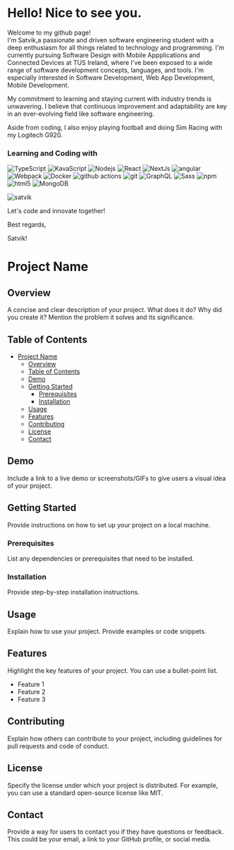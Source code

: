 <h1> Hello! Nice to see you.</h1>

<p>Welcome to my github page! </br> I'm Satvik,a passionate and driven software engineering student with a deep enthusiasm for all things related to technology and programming. I'm currently pursuing Software Design with Mobile Appplications and Connected Devices at TUS Ireland, where I've been exposed to a wide range of software development concepts, languages, and tools. I'm especially interested in Software Development, Web App Development, Mobile Development.</p>

<p>My commitment to learning and staying current with industry trends is unwavering. I believe that continuous improvement and adaptability are key in an ever-evolving field like software engineering.</p>
<p></o>Aside from coding, I also enjoy playing football and doing Sim Racing with my Logitech G920. </p> 

<h3> Learning and Coding with</h3>
<p>
  <img alt="TypeScript" src="https://img.shields.io/badge/-TypeScript-007ACC?style=flat-square&logo=typescript&logoColor=white" />
  <img alt="KavaScript" src="https://img.shields.io/badge/-JavaScript-007ACC?style=flat-square&logo=javascript&logoColor=yellow" />
  <img alt="Nodejs" src="https://img.shields.io/badge/-Nodejs-43853d?style=flat-square&logo=Node.js&logoColor=white" />
  <img alt="React" src="https://img.shields.io/badge/-React-45b8d8?style=flat-square&logo=react&logoColor=white" />
   <img alt="NextJs" src="https://img.shields.io/badge/-NextJs-ea2845?style=flat-square&logo=nextjs&logoColor=white" />
   <img alt="angular" src="https://img.shields.io/badge/-Angular-DD0031?style=flat-square&logo=angular&logoColor=white" />
   <img alt="Webpack" src="https://img.shields.io/badge/-Webpack-8DD6F9?style=flat-square&logo=webpack&logoColor=white" /> 
  <img alt="Docker" src="https://img.shields.io/badge/-Docker-46a2f1?style=flat-square&logo=docker&logoColor=white" />
  <img alt="github actions" src="https://img.shields.io/badge/-Github_Actions-2088FF?style=flat-square&logo=github-actions&logoColor=white" />
  <img alt="git" src="https://img.shields.io/badge/-Git-F05032?style=flat-square&logo=git&logoColor=white" />  
  <img alt="GraphQL" src="https://img.shields.io/badge/-GraphQL-E10098?style=flat-square&logo=graphql&logoColor=white" />
  <img alt="Sass" src="https://img.shields.io/badge/-Sass-CC6699?style=flat-square&logo=sass&logoColor=white" />  
  <img alt="npm" src="https://img.shields.io/badge/-NPM-CB3837?style=flat-square&logo=npm&logoColor=white" />
  <img alt="html5" src="https://img.shields.io/badge/-HTML5-E34F26?style=flat-square&logo=html5&logoColor=white" /> 
  <img alt="MongoDB" src="https://img.shields.io/badge/-MongoDB-13aa52?style=flat-square&logo=mongodb&logoColor=white" />

 
  
</p>
<p><img alt="satvik" src="https://github-readme-stats.vercel.app/api?username=satvik20&show_icons=true&theme=radical" /></p>
<p>Let's code and innovate together!

Best regards,

Satvik! </p>

# Project Name

## Overview

A concise and clear description of your project. What does it do? Why did you create it? Mention the problem it solves and its significance.

## Table of Contents

- [Project Name](#project-name)
  - [Overview](#overview)
  - [Table of Contents](#table-of-contents)
  - [Demo](#demo)
  - [Getting Started](#getting-started)
    - [Prerequisites](#prerequisites)
    - [Installation](#installation)
  - [Usage](#usage)
  - [Features](#features)
  - [Contributing](#contributing)
  - [License](#license)
  - [Contact](#contact)

## Demo

Include a link to a live demo or screenshots/GIFs to give users a visual idea of your project.

## Getting Started

Provide instructions on how to set up your project on a local machine.

### Prerequisites

List any dependencies or prerequisites that need to be installed.

### Installation

Provide step-by-step installation instructions.

## Usage

Explain how to use your project. Provide examples or code snippets.

## Features

Highlight the key features of your project. You can use a bullet-point list.

- Feature 1
- Feature 2
- Feature 3

## Contributing

Explain how others can contribute to your project, including guidelines for pull requests and code of conduct.

## License

Specify the license under which your project is distributed. For example, you can use a standard open-source license like MIT.

## Contact

Provide a way for users to contact you if they have questions or feedback. This could be your email, a link to your GitHub profile, or social media.










